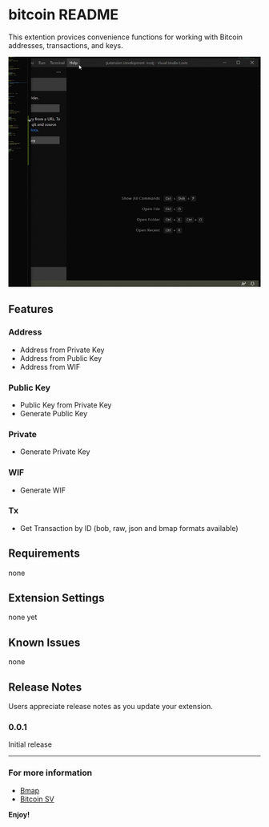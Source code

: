 # bitcoin README

This extention provices convenience functions for working with Bitcoin addresses, transactions, and keys.

![](./images/screencap.gif)

## Features

### Address

- Address from Private Key
- Address from Public Key
- Address from WIF

### Public Key

- Public Key from Private Key
- Generate Public Key

### Private

- Generate Private Key

### WIF

- Generate WIF

### Tx

- Get Transaction by ID (bob, raw, json and bmap formats available)

## Requirements

none

## Extension Settings

none yet

## Known Issues

none

## Release Notes

Users appreciate release notes as you update your extension.

### 0.0.1

Initial release

---

### For more information

- [Bmap](http://bmapjs.com)
- [Bitcoin SV](https://bitcoinsv.com/)

**Enjoy!**
